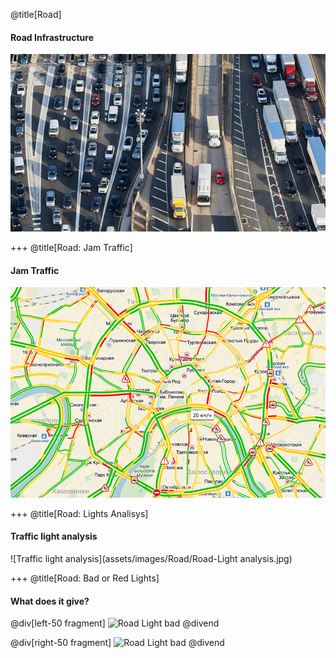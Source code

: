 @title[Road]
#### Road Infrastructure

![Road](assets/images/Road/Road-01.jpg)

+++
@title[Road: Jam Traffic]
#### Jam Traffic
![Jam Traffic](assets/images/Road/Road-JamTraffic.jpg)

+++
@title[Road: Lights Analisys]
#### Traffic light analysis
![Traffic light analysis](assets/images/Road/Road-Light analysis.jpg)

+++
@title[Road: Bad or Red Lights]
#### What does it give?
@div[left-50 fragment]
![Road Light bad](assets/images/Road/Road-Light-bad.png)
@divend

@div[right-50 fragment]
![Road Light bad](assets/images/Road/Road-Light-red.png)
@divend
